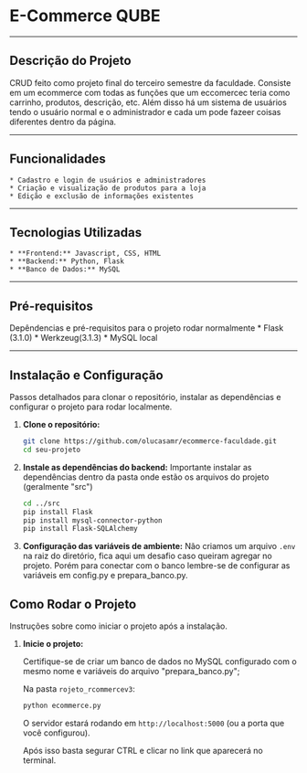 # E-Commerce QUBE

---

## Descrição do Projeto
CRUD feito como projeto final do terceiro semestre da faculdade. Consiste em um ecommerce com todas as funções que um eccomercec teria como carrinho, produtos, descrição, etc. Além disso há um sistema de usuários tendo o usuário normal e o administrador e cada um pode fazeer coisas diferentes dentro da página.

---

## Funcionalidades

    * Cadastro e login de usuários e administradores
    * Criação e visualização de produtos para a loja
    * Edição e exclusão de informações existentes

---

## Tecnologias Utilizadas

    * **Frontend:** Javascript, CSS, HTML
    * **Backend:** Python, Flask
    * **Banco de Dados:** MySQL

---

## Pré-requisitos
Depêndencias e pré-requisitos para o projeto rodar normalmente
    * Flask (3.1.0)
    * Werkzeug(3.1.3)
    * MySQL local

---

## Instalação e Configuração
Passos detalhados para clonar o repositório, instalar as dependências e configurar o projeto para rodar localmente.

1.  **Clone o repositório:**
    ```bash
    git clone https://github.com/olucasamr/ecommerce-faculdade.git
    cd seu-projeto
    ```

2.  **Instale as dependências do backend:**
    Importante instalar as dependências dentro da pasta onde estão os arquivos do projeto (geralmente "src")
    ```bash
    cd ../src
    pip install Flask
    pip install mysql-connector-python
    pip install Flask-SQLAlchemy
    ```

3.  **Configuração das variáveis de ambiente:**
    Não criamos um arquivo `.env` na raiz do diretório, fica aqui um desafio caso queiram agregar no projeto. Porém para conectar com o banco lembre-se de configurar as variáveis em config.py e prepara_banco.py.

## Como Rodar o Projeto
Instruções sobre como iniciar o projeto após a instalação.

1.  **Inicie o projeto:**

    Certifique-se de criar um banco de dados no MySQL configurado com o mesmo nome e variáveis do arquivo "prepara_banco.py";

    Na pasta `rojeto_rcommercev3`:
    ```bash
    python ecommerce.py 
    ```
    O servidor estará rodando em `http://localhost:5000` (ou a porta que você configurou).

    Após isso basta segurar CTRL e clicar no link que aparecerá no terminal.
